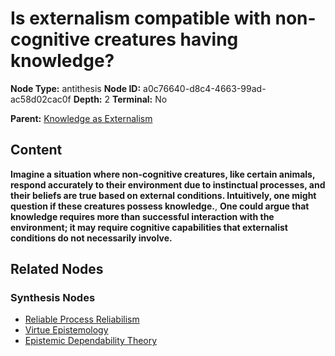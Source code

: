 # Is externalism compatible with non-cognitive creatures having knowledge?

**Node Type:** antithesis
**Node ID:** a0c76640-d8c4-4663-99ad-ac58d02cac0f
**Depth:** 2
**Terminal:** No

**Parent:** [Knowledge as Externalism](knowledge-as-externalism-thesis-bfacc8d6-5bee-4a06-880d-a7169e17332f.md)

## Content

**Imagine a situation where non-cognitive creatures, like certain animals, respond accurately to their environment due to instinctual processes, and their beliefs are true based on external conditions. Intuitively, one might question if these creatures possess knowledge.**, **One could argue that knowledge requires more than successful interaction with the environment; it may require cognitive capabilities that externalist conditions do not necessarily involve.**

## Related Nodes

### Synthesis Nodes

- [Reliable Process Reliabilism](reliable-process-reliabilism-synthesis-65afbfb0-db72-4d42-b4d5-0b9bceb2340e.md)
- [Virtue Epistemology](virtue-epistemology-synthesis-0a3e0880-3e98-4c2f-91dc-5d7394bffb0e.md)
- [Epistemic Dependability Theory](epistemic-dependability-theory-synthesis-2a3d8b05-805b-4f57-9aca-36d4755502df.md)

